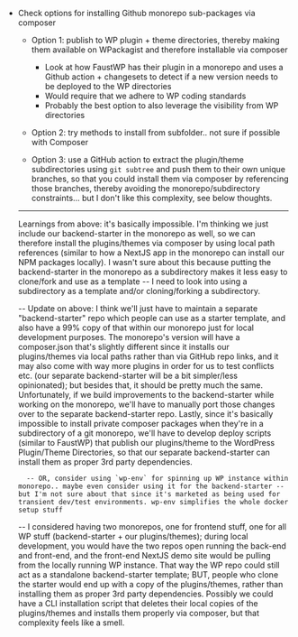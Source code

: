 - Check options for installing Github monorepo sub-packages via composer

  - Option 1: publish to WP plugin + theme directories, thereby making them available on WPackagist and therefore installable via composer
    - Look at how FaustWP has their plugin in a monorepo and uses a Github action + changesets to detect if a new version needs to be deployed to the WP directories
    - Would require that we adhere to WP coding standards
    - Probably the best option to also leverage the visibility from WP directories
  
  - Option 2: try methods to install from subfolder.. not sure if possible with Composer
  - Option 3: use a GitHub action to extract the plugin/theme subdirectories using `git subtree` and push them to their own unique branches, so that you could install them via composer by referencing those branches, thereby avoiding the monorepo/subdirectory constraints... but I don't like this complexity, see below thoughts.


  ----
  Learnings from above: it's basically impossible. I'm thinking we just include our backend-starter in the monorepo as well, so we can therefore install the plugins/themes via composer by using local path references (similar to how a NextJS app in the monorepo can install our NPM packages locally). I wasn't sure about this because putting the backend-starter in the monorepo as a subdirectory makes it less easy to clone/fork and use as a template -- I need to look into using a subdirectory as a template and/or cloning/forking a subdirectory.

    -- Update on above: I think we'll just have to maintain a separate "backend-starter" repo which people can use as a starter template, and also have a 99% copy of that within our monorepo just for local development purposes. The monorepo's version will have a composer.json that's slightly different since it installs our plugins/themes via local paths rather than via GitHub repo links, and it may also come with way more plugins in order for us to test conflicts etc. (our separate backend-starter will be a bit simpler/less opinionated); but besides that, it should be pretty much the same. Unfortunately, if we build improvements to the backend-starter while working on the monorepo, we'll have to manually port those changes over to the separate backend-starter repo. Lastly, since it's basically impossible to install private composer packages when they're in a subdirectory of a git monorepo, we'll have to develop deploy scripts (similar to FaustWP) that publish our plugins/theme to the WordPress Plugin/Theme Directories, so that our separate backend-starter can install them as proper 3rd party dependencies.

        -- OR, consider using `wp-env` for spinning up WP instance within monorepo.. maybe even consider using it for the backend-starter -- but I'm not sure about that since it's marketed as being used for transient dev/test environments. wp-env simplifies the whole docker setup stuff

    -- I considered having two monorepos, one for frontend stuff, one for all WP stuff (backend-starter + our plugins/themes); during local development, you would have the two repos open running the back-end and front-end, and the front-end NextJS demo site would be pulling from the locally running WP instance. That way the WP repo could still act as a standalone backend-starter template; BUT, people who clone the starter would end up with a copy of the plugins/themes, rather than installing them as proper 3rd party dependencies. Possibly we could have a CLI installation script that deletes their local copies of the plugins/themes and installs them properly via composer, but that complexity feels like a smell. 